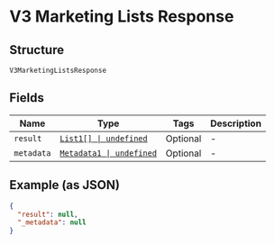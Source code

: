 
# V3 Marketing Lists Response

## Structure

`V3MarketingListsResponse`

## Fields

| Name | Type | Tags | Description |
|  --- | --- | --- | --- |
| `result` | [`List1[] \| undefined`](../../doc/models/list-1.md) | Optional | - |
| `metadata` | [`Metadata1 \| undefined`](../../doc/models/metadata-1.md) | Optional | - |

## Example (as JSON)

```json
{
  "result": null,
  "_metadata": null
}
```


